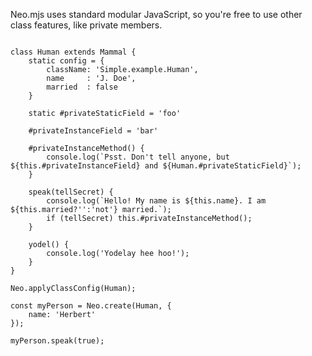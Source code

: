 Neo.mjs uses standard modular JavaScript, so you're free to use other class 
features, like private members.
<pre><code class="javascript">
class Human extends Mammal {
    static config = {
        className: 'Simple.example.Human',
        name     : 'J. Doe',
        married  : false
    }

    static #privateStaticField = 'foo'

    #privateInstanceField = 'bar'

    #privateInstanceMethod() {
        console.log(`Psst. Don't tell anyone, but ${this.#privateInstanceField} and ${Human.#privateStaticField}`);
    }

    speak(tellSecret) {
        console.log(`Hello! My name is ${this.name}. I am ${this.married?'':'not'} married.`);
        if (tellSecret) this.#privateInstanceMethod();
    }

    yodel() {
        console.log('Yodelay hee hoo!');
    }
}

Neo.applyClassConfig(Human);

const myPerson = Neo.create(Human, {
    name: 'Herbert'
});

myPerson.speak(true);
</code></pre>
